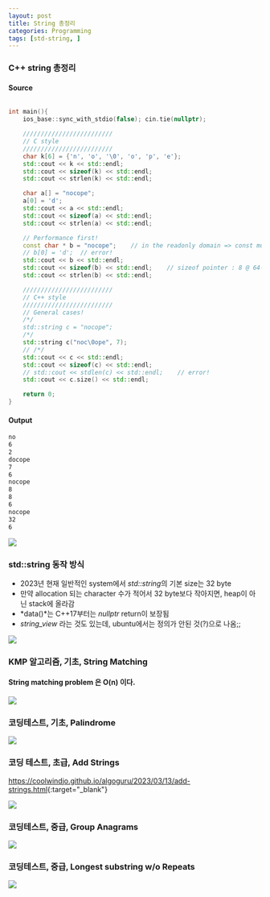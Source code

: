 ```yaml
---
layout: post
title: String 총정리
categories: Programming
tags: [std-string, ]
---
```


### C++ string 총정리

#### Source

```cpp

int main(){
    ios_base::sync_with_stdio(false); cin.tie(nullptr);

    /////////////////////////
    // C style
    /////////////////////////
    char k[6] = {'n', 'o', '\0', 'o', 'p', 'e'};
    std::cout << k << std::endl;
    std::cout << sizeof(k) << std::endl;
    std::cout << strlen(k) << std::endl;

    char a[] = "nocope";
    a[0] = 'd';
    std::cout << a << std::endl;
    std::cout << sizeof(a) << std::endl;
    std::cout << strlen(a) << std::endl;

    // Performance first!
    const char * b = "nocope";    // in the readonly domain => const must!
    // b[0] = 'd';  // error!
    std::cout << b << std::endl;
    std::cout << sizeof(b) << std::endl;    // sizeof pointer : 8 @ 64-bit system
    std::cout << strlen(b) << std::endl;

    /////////////////////////
    // C++ style
    /////////////////////////
    // General cases!
    /*/
    std::string c = "nocope";
    /*/
    std::string c("noc\0ope", 7);
    // /*/
    std::cout << c << std::endl;
    std::cout << sizeof(c) << std::endl;
    // std::cout << stdlen(c) << std::endl;    // error!
    std::cout << c.size() << std::endl;

    return 0;
}

```

#### Output

```bash
no
6
2
docope
7
6
nocope
8
8
6
nocope
32
6
```

![](//https://www.youtube.com/watch?v=A4yFlHCCpdg)


### std::string 동작 방식

- 2023년 현재 일반적인 system에서 *std::string*의 기본 size는 32 byte
- 만약 allocation 되는 character 수가 적어서 32 byte보다 작아지면, heap이 아닌 stack에 올라감
- *data()*는 C++17부터는 *nullptr* return이 보장됨
- *string_view* 라는 것도 있는데, ubuntu에서는 정의가 안된 것(?)으로 나옴;;

![](//https://www.youtube.com/watch?v=OfN94pLtnB8)


### KMP 알고리즘, 기초, String Matching

#### String matching problem 은 O(n) 이다.

![](//https://www.youtube.com/watch?v=UcjK_k5PLHI)


### 코딩테스트, 기초, Palindrome


![](//https://www.youtube.com/watch?v=Yjgmw3rMof4)


### 코딩 테스트, 초급, Add Strings

<https://coolwindjo.github.io/algoguru/2023/03/13/add-strings.html>{:target="_blank"}

![](//https://www.youtube.com/watch?v=9RkQ4CmXHKY)


### 코딩테스트, 중급, Group Anagrams


![](//https://www.youtube.com/watch?v=5BRmT4VTEpo)


### 코딩테스트, 중급, Longest substring w/o Repeats


![](//https://www.youtube.com/watch?v=cFUgQKyTda4)
